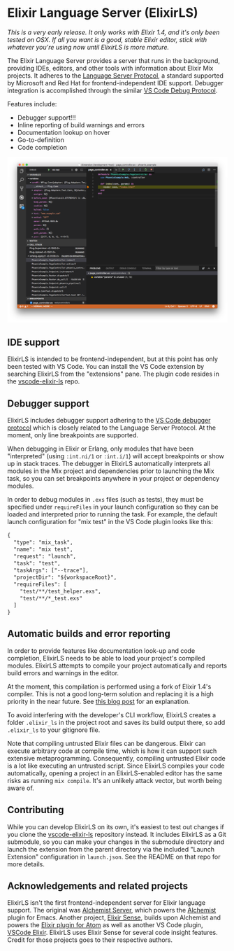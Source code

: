 # Elixir Language Server (ElixirLS)

*This is a very early release. It only works with Elixir 1.4, and it's only been tested on OSX. If all you want is a good, stable Elixir editor, stick with whatever you're using now until ElixirLS is more mature.*

The Elixir Language Server provides a server that runs in the background, providing IDEs, editors, and other tools with information about Elixir Mix projects. It adheres to the [Language Server Protocol](https://github.com/Microsoft/language-server-protocol), a standard supported by Microsoft and Red Hat for frontend-independent IDE support. Debugger integration is accomplished through the similar [VS Code Debug Protocol](https://code.visualstudio.com/docs/extensionAPI/api-debugging).

Features include:

- Debugger support!!!
- Inline reporting of build warnings and errors
- Documentation lookup on hover
- Go-to-definition
- Code completion

![Screenshot](screenshot.png?raw=true)

## IDE support

ElixirLS is intended to be frontend-independent, but at this point has only been tested with VS Code. You can install the VS Code extension by searching ElixirLS from the "extensions" pane. The plugin code resides in the [vscode-elixir-ls](https://github.com/JakeBecker/vscode-elixir-ls) repo.

## Debugger support

ElixirLS includes debugger support adhering to the [VS Code debugger protocol](https://code.visualstudio.com/docs/extensionAPI/api-debugging) which is closely related to the Language Server Protocol. At the moment, only line breakpoints are supported.

When debugging in Elixir or Erlang, only modules that have been "interpreted" (using `:int.ni/1` or `:int.i/1`) will accept breakpoints or show up in stack traces. The debugger in ElixirLS automatically interprets all modules in the Mix project and dependencies prior to launching the Mix task, so you can set breakpoints anywhere in your project or dependency modules.

In order to debug modules in `.exs` files (such as tests), they must be specified under `requireFiles` in your launch configuration so they can be loaded and interpreted prior to running the task. For example, the default launch configuration for "mix test" in the VS Code plugin looks like this:

```
{
  "type": "mix_task",
  "name": "mix test",
  "request": "launch",
  "task": "test",
  "taskArgs": ["--trace"],
  "projectDir": "${workspaceRoot}",
  "requireFiles": [
    "test/**/test_helper.exs",
    "test/**/*_test.exs"
  ]
}
```

## Automatic builds and error reporting

In order to provide features like documentation look-up and code completion, ElixirLS needs to be able to load your project's compiled modules. ElixirLS attempts to compile your project automatically and reports build errors and warnings in the editor.

At the moment, this compilation is performed using a fork of Elixir 1.4's compiler. This is not a good long-term solution and replacing it is a high priority in the near future. See [this blog post](https://medium.com/@JakeBeckerCode/compiler-hacks-in-elixirls-6a6f04834f66) for an explanation.

To avoid interfering with the developer's CLI workflow, ElixirLS creates a folder `.elixir_ls` in the project root and saves its build output there, so add `.elixir_ls` to your gitignore file.

Note that compiling untrusted Elixir files can be dangerous. Elixir can execute arbitrary code at compile time, which is how it can support such extensive metaprogramming. Consequently, compiling untrusted Elixir code is a lot like executing an untrusted script. Since ElixirLS compiles your code automatically, opening a project in an ElixirLS-enabled editor has the same risks as running `mix compile`. It's an unlikely attack vector, but worth being aware of.

## Contributing

While you can develop ElixirLS on its own, it's easiest to test out changes if you clone the [vscode-elixir-ls](https://github.com/JakeBecker/vscode-elixir-ls) repository instead. It includes ElixirLS as a Git submodule, so you can make your changes in the submodule directory and launch the extension from the parent directory via the included "Launch Extension" configuration in `launch.json`. See the README on that repo for more details.

## Acknowledgements and related projects

ElixirLS isn't the first frontend-independent server for Elixir language support. The original was [Alchemist Server](https://github.com/tonini/alchemist-server/), which powers the [Alchemist](https://github.com/tonini/alchemist.el) plugin for Emacs. Another project, [Elixir Sense](https://github.com/msaraiva/elixir_sense), builds upon Alchemist and powers the [Elixir plugin for Atom](https://github.com/msaraiva/atom-elixir) as well as another VS Code plugin, [VSCode Elixir](https://github.com/fr1zle/vscode-elixir). ElixirLS uses Elixir Sense for several code insight features. Credit for those projects goes to their respective authors.